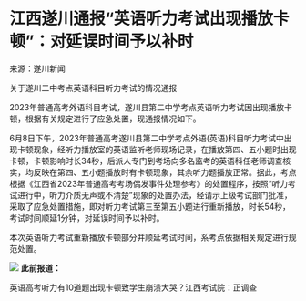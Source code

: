 

# 江西遂川通报“英语听力考试出现播放卡顿”：对延误时间予以补时

来源：遂川新闻

关于遂川二中考点英语科目听力考试的情况通报

2023年普通高考外语科目考试，遂川县第二中学考点英语听力考试因出现播放卡顿，根据有关规定进行了应急处置，现通报情况如下。

6月8日下午，2023年普通高考遂川县第二中学考点外语(英语)科目听力考试中出现卡顿现象，经听力播放室的英语监听老师现场记录，在播放第四、五小题时出现卡顿，卡顿影响时长34秒，后派人专门到考场向多名监考的英语科任老师调查核实，均反映在第四、五小题播放时有卡顿现象，其余听力题播放正常。据此，考点根据《江西省2023年普通高考考场偶发事件处理参考》的处置程序，按照“听力考试进行中，听力介质无声或不清楚”现象的处置办法，经请示上级考试部门批准，采取了应急处置措施，即对听力考试第三至第五小题进行重新播放，时长54秒，考试时间顺延1分钟，对延误时间予以补时。

本次英语听力考试重新播放卡顿部分并顺延考试时间，系考点依据相关规定进行规范处置。

![](https://inews.gtimg.com/om_bt/OGJlTK2EH7UKQqDY1Q3KQvdlGMuOOJzv6oP7RVkg6kgxEAA/1000)
**此前报道：**

英语高考听力有10道题出现卡顿致学生崩溃大哭？江西考试院：正调查

